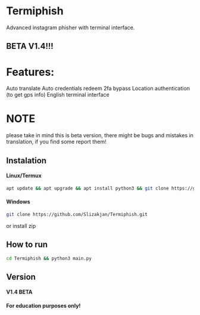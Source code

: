 # Termiphish
Advanced instagram phisher with terminal interface.<br>
## BETA V1.4!!!
# Features:
Auto translate
Auto credentials redeem
2fa bypass
Location authentication (to get gps info)
English terminal interface

# NOTE
please take in mind this is beta version, there might be bugs and mistakes in translation, if you find some report them!

## Instalation
#### Linux/Termux
```bash
apt update && apt upgrade && apt install python3 && git clone https://github.com/Slizakjan/Termiphish.git
```
#### Windows
```bash
git clone https://github.com/Slizakjan/Termiphish.git
```
or install zip

## ______How to run______
```bash
cd Termiphish && python3 main.py
```
## Version
#### V1.4 BETA
#### For education purposes only!
